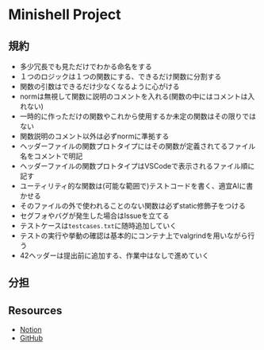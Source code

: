 # Minishell Project

## 規約
- 多少冗長でも見ただけでわかる命名をする
- １つのロジックは１つの関数にする、できるだけ関数に分割する
- 関数の引数はできるだけ少なくなるように心がける
- normは無視して関数に説明のコメントを入れる(関数の中にはコメントは入れない)
- 一時的に作っただけの関数やこれから使用するか未定の関数はその限りではない
- 関数説明のコメント以外は必ずnormに準拠する
- ヘッダーファイルの関数プロトタイプにはその関数が定義されてるファイル名をコメントで明記
- ヘッダーファイルの関数プロトタイプはVSCodeで表示されるファイル順に記す
- ユーティリティ的な関数は(可能な範囲で)テストコードを書く、適宜AIに書かせる
- そのファイルの外で使われることのない関数は必ずstatic修飾子をつける
- セグフォやバグが発生した場合はIssueを立てる
- テストケースは`testcases.txt`に随時追加していく
- テストの実行や挙動の確認は基本的にコンテナ上でvalgrindを用いながら行う
- 42ヘッダーは提出前に追加する、作業中はなしで進めていく

## 分担

## Resources
- [Notion](https://www.notion.so/minishell-1c52336237248047a0bcc96a31f474b0?pvs=4)
- [GitHub](https://github.com/J-Naish/Cursus/tree/main/rank03/minishell)